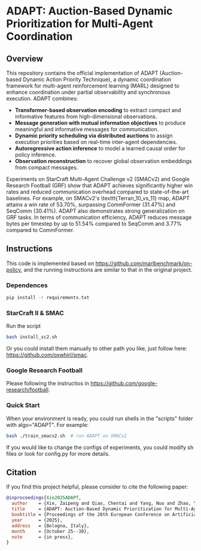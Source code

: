 
# ADAPT: Auction-Based Dynamic Prioritization for Multi-Agent Coordination


## Overview

This repository contains the official implementation of ADAPT (Auction-based Dynamic Action Priority Technique), a dynamic coordination framework for multi-agent reinforcement learning (MARL) designed to enhance coordination under partial observability and synchronous execution. ADAPT combines:

- **Transformer-based observation encoding** to extract compact and informative features from high-dimensional observations.
- **Message generation with mutual information objectives** to produce meaningful and informative messages for communication.
- **Dynamic priority scheduling via distributed auctions** to assign execution priorities based on real-time inter-agent dependencies.
- **Autoregressive action inference** to model a learned causal order for policy inference.
- **Observation reconstruction** to recover global observation embeddings from compact messages.

Experiments on StarCraft Multi-Agent Challenge v2 (SMACv2) and Google Research Football (GRF) show that ADAPT achieves significantly higher win rates and reduced communication overhead compared to state-of-the-art baselines. For example, on SMACv2's \texttt{Terran\_10\_vs\_11} map, ADAPT attains a win rate of 53.70%, surpassing CommFormer (31.47%) and SeqComm (30.41%). ADAPT also demonstrates strong generalization on GRF tasks. In terms of communication efficiency, ADAPT reduces message bytes per timestep by up to 51.54% compared to SeqComm and 3.77% compared to CommFormer.


## Instructions

This code is implemented based on https://github.com/marlbenchmark/on-policy, and the running instructions are similar to that in the original project.

### Dependences
``` Bash
pip install -r requirements.txt
```

### StarCraft II & SMAC
Run the script
``` Bash
bash install_sc2.sh
```
Or you could install them manually to other path you like, just follow here: https://github.com/oxwhirl/smac.

### Google Research Football
Please following the instructios in https://github.com/google-research/football. 


### Quick Start

When your environment is ready, you could run shells in the "scripts" folder with algo="ADAPT". For example:

``` Bash
bash ./train_smacv2.sh  # run ADAPT on SMACv2
```
If you would like to change the configs of experiments, you could modify sh files or look for config.py for more details.


## Citation

If you find this project helpful, please consider to cite the following paper:

```bibtex
@inproceedings{Xie2025ADAPT,
  author    = {Xie, Zaipeng and Qiao, Chentai and Yang, Nuo and Zhao, Yiming},
  title     = {ADAPT: Auction-Based Dynamic Prioritization for Multi-Agent Coordination},
  booktitle = {Proceedings of the 28th European Conference on Artificial Intelligence (ECAI 2025)},
  year      = {2025},
  address   = {Bologna, Italy},
  month     = {October 25--30},
  note      = {in press},
}
```

